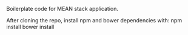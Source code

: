 Boilerplate code for MEAN stack application.

After cloning the repo, install npm and bower dependencies with:
npm install
bower install